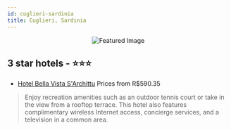 ```yaml
---
id: cuglieri-sardinia
title: Cuglieri, Sardinia
---
```


<center><img src="https://i.travelapi.com/hotels/9000000/8380000/8373100/8373028/1e6ebfd6_z.jpg" alt="Featured Image" /></center>


##  3 star hotels - ⭐️⭐️⭐️

-    [Hotel Bella Vista S'Archittu](https://us.hurb.com/hotels/cuglieri/hotel-bella-vista-s-archittu-JNP-JP339492?cmp=18055) Prices from R$590.35
   > Enjoy recreation amenities such as an outdoor tennis court or take in the view from a rooftop terrace. This hotel also features complimentary wireless Internet access, concierge services, and a television in a common area.
